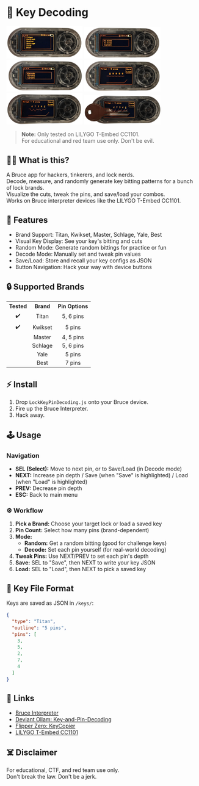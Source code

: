 # 🔑 Key Decoding

<img src="ss/ss5.png" width="200"/>
<img src="ss/ss4.png" width="200"/>
<img src="ss/ss3.png" width="200"/>
<img src="ss/ss2.png" width="200"/>
<img src="ss/ss6.png" width="200"/>
<img src="ss/ss7.png" width="200"/>

> **Note:** Only tested on LILYGO T-Embed CC1101.  
> For educational and red team use only. Don't be evil.

## 🏴‍☠️ What is this?

A Bruce app for hackers, tinkerers, and lock nerds.  
Decode, measure, and randomly generate key bitting patterns for a bunch of lock brands.  
Visualize the cuts, tweak the pins, and save/load your combos.  
Works on Bruce interpreter devices like the LILYGO T-Embed CC1101.

## 🚀 Features

- Brand Support: Titan, Kwikset, Master, Schlage, Yale, Best
- Visual Key Display: See your key's bitting and cuts
- Random Mode: Generate random bittings for practice or fun
- Decode Mode: Manually set and tweak pin values
- Save/Load: Store and recall your key configs as JSON
- Button Navigation: Hack your way with device buttons

## 🔒 Supported Brands

<table>
  <tr>
    <th style="text-align:center">Tested</th>
    <th style="text-align:center">Brand</th>
    <th style="text-align:center">Pin Options</th>
  </tr>
  <tr>
    <td style="text-align:center">✔️</td>
    <td style="text-align:center">Titan</td>
    <td style="text-align:center">5, 6 pins</td>
  </tr>
  <tr>
    <td style="text-align:center">✔️</td>
    <td style="text-align:center">Kwikset</td>
    <td style="text-align:center">5 pins</td>
  </tr>
  <tr>
    <td style="text-align:center"></td>
    <td style="text-align:center">Master</td>
    <td style="text-align:center">4, 5 pins</td>
  </tr>
  <tr>
    <td style="text-align:center"></td>
    <td style="text-align:center">Schlage</td>
    <td style="text-align:center">5, 6 pins</td>
  </tr>
  <tr>
    <td style="text-align:center"></td>
    <td style="text-align:center">Yale</td>
    <td style="text-align:center">5 pins</td>
  </tr>
  <tr>
    <td style="text-align:center"></td>
    <td style="text-align:center">Best</td>
    <td style="text-align:center">7 pins</td>
  </tr>
</table>

## ⚡ Install

1. Drop `LockKeyPinDecoding.js` onto your Bruce device.
2. Fire up the Bruce Interpreter.
3. Hack away.

## 🕹️ Usage

### Navigation

- **SEL (Select):** Move to next pin, or to Save/Load (in Decode mode)
- **NEXT:** Increase pin depth / Save (when "Save" is highlighted) / Load (when "Load" is highlighted)
- **PREV:** Decrease pin depth
- **ESC:** Back to main menu

### ⚙️ Workflow

1. **Pick a Brand:** Choose your target lock or load a saved key
2. **Pin Count:** Select how many pins (brand-dependent)
3. **Mode:**
    - **Random:** Get a random bitting (good for challenge keys)
    - **Decode:** Set each pin yourself (for real-world decoding)
4. **Tweak Pins:** Use NEXT/PREV to set each pin's depth
5. **Save:** SEL to "Save", then NEXT to write your key JSON
6. **Load:** SEL to "Load", then NEXT to pick a saved key

## 📂 Key File Format

Keys are saved as JSON in `/keys/`:

```json
{
  "type": "Titan",
  "outline": "5 pins",
  "pins": [
    3,
    5,
    2,
    7,
    4
  ]
}
```

## 🔗 Links

- [Bruce Interpreter](https://github.com/pr3y/Bruce/wiki/Interpreter)
- [Deviant Ollam: Key-and-Pin-Decoding](https://github.com/deviantollam/Key-and-Pin-Decoding)
- [Flipper Zero: KeyCopier](https://github.com/zinongli/KeyCopier)
- [LILYGO T-Embed CC1101](https://lilygo.cc/products/t-embed-cc1101)

## ☠️ Disclaimer

For educational, CTF, and red team use only.  
Don't break the law. Don't be a jerk.

